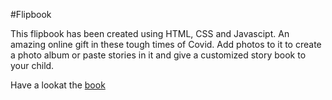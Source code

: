 #Flipbook

This flipbook has been created using HTML, CSS and Javascipt. An amazing online gift in these tough times of Covid. Add photos to it to create a photo album or paste stories in it and give a customized story book to your child.

Have a lookat the [book](https://git.io/JuhNG)
